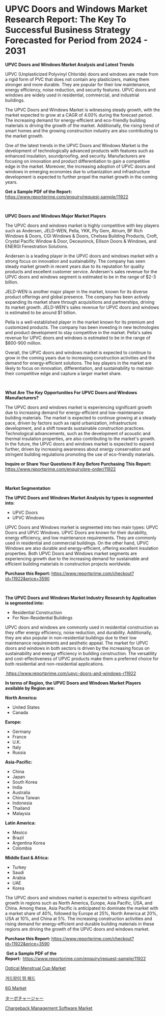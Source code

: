 <p><h1>UPVC Doors and Windows Market Research Report: The Key To Successful Business Strategy Forecasted for Period from 2024 - 2031</h1></p><p><strong>UPVC Doors and Windows Market Analysis and Latest Trends</strong></p>
<p><p>UPVC (Unplasticized Polyvinyl Chloride) doors and windows are made from a rigid form of PVC that does not contain any plasticizers, making them stronger and more durable. They are popular for their low maintenance, energy efficiency, noise reduction, and security features. UPVC doors and windows are widely used in residential, commercial, and industrial buildings.</p><p>The UPVC Doors and Windows Market is witnessing steady growth, with the market expected to grow at a CAGR of 4.00% during the forecast period. The increasing demand for energy-efficient and eco-friendly building materials is driving the growth of the market. Additionally, the rising trend of smart homes and the growing construction industry are also contributing to the market growth.</p><p>One of the latest trends in the UPVC Doors and Windows Market is the development of technologically advanced products with features such as enhanced insulation, soundproofing, and security. Manufacturers are focusing on innovation and product differentiation to gain a competitive edge in the market. Moreover, the increasing adoption of UPVC doors and windows in emerging economies due to urbanization and infrastructure development is expected to further propel the market growth in the coming years.</p></p>
<p><strong>Get a Sample PDF of the Report:&nbsp;</strong> <a href="https://www.reportprime.com/enquiry/request-sample/11922">https://www.reportprime.com/enquiry/request-sample/11922</a></p>
<p>&nbsp;</p>
<p><strong>UPVC Doors and Windows Major Market Players</strong></p>
<p><p>The UPVC doors and windows market is highly competitive with key players such as Andersen, JELD-WEN, Pella, YKK, Ply Gem, Atrium, BF Rich Windows & Doors, CGI Windows & Doors, Chelsea Building Products, Croft, Crystal Pacific Window & Door, Deceuninck, Ellison Doors & Windows, and ENERGI Fenestration Solutions.</p><p>Andersen is a leading player in the UPVC doors and windows market with a strong focus on innovation and sustainability. The company has seen steady market growth in recent years due to its reputation for quality products and excellent customer service. Andersen's sales revenue for the UPVC doors and windows segment is estimated to be in the range of $2-3 billion.</p><p>JELD-WEN is another major player in the market, known for its diverse product offerings and global presence. The company has been actively expanding its market share through acquisitions and partnerships, driving its market growth. JELD-WEN's sales revenue for UPVC doors and windows is estimated to be around $1 billion.</p><p>Pella is a well-established player in the market known for its premium and customized products. The company has been investing in new technologies and product development to stay competitive in the market. Pella's sales revenue for UPVC doors and windows is estimated to be in the range of $800-900 million.</p><p>Overall, the UPVC doors and windows market is expected to continue to grow in the coming years due to increasing construction activities and the demand for energy-efficient solutions. The key players in the market are likely to focus on innovation, differentiation, and sustainability to maintain their competitive edge and capture a larger market share.</p></p>
<p>&nbsp;</p>
<p><strong>What Are The Key Opportunities For UPVC Doors and Windows Manufacturers?</strong></p>
<p><p>The UPVC doors and windows market is experiencing significant growth due to increasing demand for energy-efficient and low-maintenance building materials. The market is expected to continue growing at a steady pace, driven by factors such as rapid urbanization, infrastructure development, and a shift towards sustainable construction practices. Technological advancements, such as the development of acoustic and thermal insulation properties, are also contributing to the market's growth. In the future, the UPVC doors and windows market is expected to expand further, driven by increasing awareness about energy conservation and stringent building regulations promoting the use of eco-friendly materials.</p></p>
<p><strong>Inquire or Share Your Questions If Any Before Purchasing This Report:</strong> <a href="https://www.reportprime.com/enquiry/pre-order/11922">https://www.reportprime.com/enquiry/pre-order/11922</a></p>
<p>&nbsp;</p>
<p><strong>Market Segmentation</strong></p>
<p><strong>The UPVC Doors and Windows Market Analysis by types is segmented into:</strong></p>
<p><ul><li>UPVC Doors</li><li>UPVC Windows</li></ul></p>
<p><p>UPVC Doors and Windows market is segmented into two main types: UPVC Doors and UPVC Windows. UPVC Doors are known for their durability, energy efficiency, and low maintenance requirements. They are commonly used in residential and commercial buildings. On the other hand, UPVC Windows are also durable and energy-efficient, offering excellent insulation properties. Both UPVC Doors and Windows market segments are experiencing growth due to the increasing demand for sustainable and efficient building materials in construction projects worldwide.</p></p>
<p><strong>Purchase this Report:&nbsp;</strong><a href="https://www.reportprime.com/checkout?id=11922&price=3590">https://www.reportprime.com/checkout?id=11922&price=3590</a></p>
<p>&nbsp;</p>
<p><strong>The UPVC Doors and Windows Market Industry Research by Application is segmented into:</strong></p>
<p><ul><li>Residential Construction</li><li>For Non-Residential Buildings</li></ul></p>
<p><p>UPVC doors and windows are commonly used in residential construction as they offer energy efficiency, noise reduction, and durability. Additionally, they are also popular in non-residential buildings due to their low maintenance requirements and aesthetic appeal. The market for UPVC doors and windows in both sectors is driven by the increasing focus on sustainability and energy efficiency in building construction. The versatility and cost-effectiveness of UPVC products make them a preferred choice for both residential and non-residential applications.</p></p>
<p><a href="https://www.reportprime.com/upvc-doors-and-windows-r11922">&nbsp;https://www.reportprime.com/upvc-doors-and-windows-r11922</a></p>
<p><strong>In terms of Region, the UPVC Doors and Windows Market Players available by Region are:</strong></p>
<p>
    <p> <strong> North America: </strong>
        <ul>
            <li>United States</li>
            <li>Canada</li>
        </ul>
        </p> 
    <p> <strong> Europe: </strong>
        <ul>
            <li>Germany</li>
            <li>France</li>
            <li>U.K.</li>
            <li>Italy</li>
            <li>Russia</li>
        </ul>
        </p> 
    <p> <strong> Asia-Pacific: </strong>
        <ul>
            <li>China</li>
            <li>Japan</li>
            <li>South Korea</li>
            <li>India</li>
            <li>Australia</li>
            <li>China Taiwan</li>
            <li>Indonesia</li>
            <li>Thailand</li>
            <li>Malaysia</li>
        </ul>
        </p> 
    <p> <strong> Latin America: </strong>
        <ul>
            <li>Mexico</li>
            <li>Brazil</li>
            <li>Argentina Korea</li>
            <li>Colombia</li>
        </ul>
        </p> 
    <p> <strong> Middle East & Africa: </strong>
        <ul>
            <li>Turkey</li>
            <li>Saudi</li>
            <li>Arabia</li>
            <li>UAE</li>
            <li>Korea</li>
        </ul>
    </p>
    </p>
<p><p>The UPVC doors and windows market is expected to witness significant growth in regions such as North America, Europe, Asia Pacific, USA, and China. Among these, Asia Pacific is anticipated to dominate the market with a market share of 40%, followed by Europe at 25%, North America at 20%, USA at 10%, and China at 5%. The increasing construction activities and rising demand for energy-efficient and durable building materials in these regions are driving the growth of the UPVC doors and windows market.</p></p>
<p><strong>Purchase this Report: </strong><a href="https://www.reportprime.com/checkout?id=11922&price=3590">https://www.reportprime.com/checkout?id=11922&price=3590</a></p>
<p>&nbsp;<strong>Get a Sample PDF of the Report:&nbsp;&nbsp;</strong><a href="https://www.reportprime.com/enquiry/request-sample/11922">https://www.reportprime.com/enquiry/request-sample/11922</a></p>
<p><strong></strong></p>
<p><p><a href="https://medium.com/@adrainratke1972/global-optical-menstrual-cup-market-size-is-expected-to-reach-at-a-cagr-of-6-2-43a8433be2b2">Optical Menstrual Cup Market</a></p><p><a href="https://medium.com/@darrellacocha676/%EA%B2%A8%EB%93%9C%EB%9E%91%EC%9D%B4-%EB%95%80-%ED%8C%A8%EB%93%9C-%EC%8B%9C%EC%9E%A5-%EC%98%88%EC%B8%A1-2024%EB%85%84%EB%B6%80%ED%84%B0-2031%EB%85%84%EA%B9%8C%EC%A7%80%EC%9D%98-%EA%B8%80%EB%A1%9C%EB%B2%8C-%EC%8B%9C%EC%9E%A5-%EB%8F%99%ED%96%A5-%EB%B0%8F-%EB%B6%84%EC%84%9D-157-%ED%8E%98%EC%9D%B4%EC%A7%80%EC%97%90-%EB%8B%B4%EA%B2%A8-%EC%9E%88%EC%8A%B5%EB%8B%88%EB%8B%A4-3dadfeb30ec4">겨드랑이 땀 패드</a></p><p><a href="https://issuu.com/reportprime-2/docs/6g-market-size-2030.pptx">6G Market</a></p><p><a href="https://medium.com/@lewisbechtelar1964/%E3%82%B0%E3%83%AD%E3%83%BC%E3%83%90%E3%83%AB%E3%82%BF%E3%83%BC%E3%83%9C%E3%83%81%E3%83%A3%E3%83%BC%E3%82%B8%E3%83%A3%E3%83%BC%E3%83%9E%E3%83%BC%E3%82%B1%E3%83%83%E3%83%88%E3%81%AE%E8%A6%8F%E6%A8%A1%E3%81%AF-%E6%A5%AD%E7%95%8C%E3%81%AE%E4%BA%88%E6%B8%AC%E3%81%AB%E3%82%88%E3%82%8B%E3%81%A8-2024%E5%B9%B4%E3%81%8B%E3%82%892031%E5%B9%B4%E3%81%BE%E3%81%A7%E3%81%AB%E5%B9%B4%E5%B9%B3%E5%9D%87%E6%88%90%E9%95%B7%E7%8E%87-cagr-%E3%81%8C5-6-%E3%81%A8%E3%81%AA%E3%82%8B%E8%A6%8B%E8%BE%BC%E3%81%BF%E3%81%A7%E3%81%99-70e7ab2d5acb">ターボチャージャー</a></p><p><a href="https://www.linkedin.com/pulse/chargeback-management-software-market-global-regional-analysis-epooc">Chargeback Management Software Market</a></p></p>